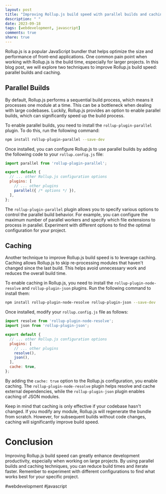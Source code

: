 ```yaml
---
layout: post
title: "Improving Rollup.js build speed with parallel builds and caching techniques"
description: " "
date: 2023-09-18
tags: [webdevelopment, javascript]
comments: true
share: true
---
```


Rollup.js is a popular JavaScript bundler that helps optimize the size and performance of front-end applications. One common pain point when working with Rollup.js is the build time, especially for larger projects. In this blog post, we will explore two techniques to improve Rollup.js build speed: parallel builds and caching.

## Parallel Builds

By default, Rollup.js performs a sequential build process, which means it processes one module at a time. This can be a bottleneck when dealing with large codebases. Luckily, Rollup.js provides an option to enable parallel builds, which can significantly speed up the build process.

To enable parallel builds, you need to install the `rollup-plugin-parallel` plugin. To do this, run the following command:

```bash
npm install rollup-plugin-parallel --save-dev
```

Once installed, you can configure Rollup.js to use parallel builds by adding the following code to your `rollup.config.js` file:

```javascript
import parallel from 'rollup-plugin-parallel';

export default {
  // ... other Rollup.js configuration options
  plugins: [
    // ... other plugins
    parallel({ /* options */ }),
  ],
};
```

The `rollup-plugin-parallel` plugin allows you to specify various options to control the parallel build behavior. For example, you can configure the maximum number of parallel workers and specify which file extensions to process in parallel. Experiment with different options to find the optimal configuration for your project.

## Caching

Another technique to improve Rollup.js build speed is to leverage caching. Caching allows Rollup.js to skip re-processing modules that haven't changed since the last build. This helps avoid unnecessary work and reduces the overall build time.

To enable caching in Rollup.js, you need to install the `rollup-plugin-node-resolve` and `rollup-plugin-json` plugins. Run the following command to install them:

```bash
npm install rollup-plugin-node-resolve rollup-plugin-json --save-dev
```

Once installed, modify your `rollup.config.js` file as follows:

```javascript
import resolve from 'rollup-plugin-node-resolve';
import json from 'rollup-plugin-json';

export default {
  // ... other Rollup.js configuration options
  plugins: [
    // ... other plugins
    resolve(),
    json(),
  ],
  cache: true,
};
```

By adding the `cache: true` option to the Rollup.js configuration, you enable caching. The `rollup-plugin-node-resolve` plugin helps resolve and cache external dependencies, while the `rollup-plugin-json` plugin enables caching of JSON modules.

Keep in mind that caching is only effective if your codebase hasn't changed. If you modify any module, Rollup.js will regenerate the bundle from scratch. However, for subsequent builds without code changes, caching will significantly improve build speed.

# Conclusion

Improving Rollup.js build speed can greatly enhance development productivity, especially when working on large projects. By using parallel builds and caching techniques, you can reduce build times and iterate faster. Remember to experiment with different configurations to find what works best for your specific project.

#webdevelopment #javascript